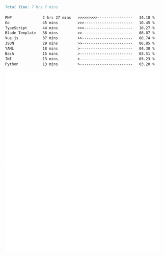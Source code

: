 <!--START_SECTION:waka-->

```markdown
Total Time: 7 hrs 7 mins

PHP              2 hrs 27 mins   >>>>>>>>>----------------   34.10 %
Go               45 mins         >>>----------------------   10.45 %
TypeScript       44 mins         >>>----------------------   10.27 %
Blade Template   38 mins         >>-----------------------   08.87 %
Vue.js           37 mins         >>-----------------------   08.74 %
JSON             29 mins         >>-----------------------   06.85 %
YAML             18 mins         >------------------------   04.38 %
Bash             15 mins         >------------------------   03.51 %
INI              13 mins         >------------------------   03.23 %
Python           13 mins         >------------------------   03.20 %
```

<!--END_SECTION:waka-->
<p align="center">
    <img src="https://raw.githubusercontent.com/rjp2525/rjp2525/output/generated/overview.svg">
    <img src="https://raw.githubusercontent.com/rjp2525/rjp2525/output/generated/languages.svg">
</p>
